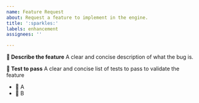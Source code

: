 ```yaml
---
name: Feature Request
about: Request a feature to implement in the engine.
title: ':sparkles:'
labels: enhancement
assignees: ''

---
```


**:memo: Describe the feature**
A clear and concise description of what the bug is.

**:test_tube: Test to pass**
A clear and concise list of tests to pass to validate the feature
- :test_tube: A
- :test_tube: B

